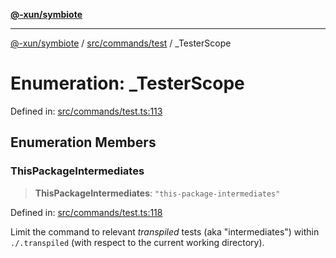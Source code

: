 [**@-xun/symbiote**](../../../../README.md)

***

[@-xun/symbiote](../../../../README.md) / [src/commands/test](../README.md) / \_TesterScope

# Enumeration: \_TesterScope

Defined in: [src/commands/test.ts:113](https://github.com/Xunnamius/symbiote/blob/f7710f4f934dcf5d1854513049f64b1f4706241a/src/commands/test.ts#L113)

## Enumeration Members

### ThisPackageIntermediates

> **ThisPackageIntermediates**: `"this-package-intermediates"`

Defined in: [src/commands/test.ts:118](https://github.com/Xunnamius/symbiote/blob/f7710f4f934dcf5d1854513049f64b1f4706241a/src/commands/test.ts#L118)

Limit the command to relevant _transpiled_ tests (aka "intermediates")
within `./.transpiled` (with respect to the current working directory).
